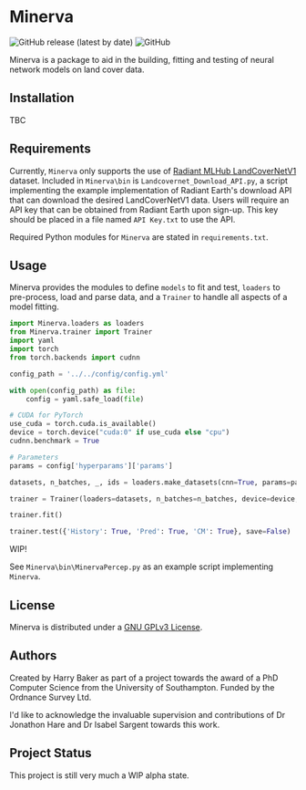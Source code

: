 # Minerva
![GitHub release (latest by date)](https://img.shields.io/github/v/release/Pale-Blue-Dot-97/Minerva) ![GitHub](https://img.shields.io/github/license/Pale-Blue-Dot-97/Minerva)

Minerva is a package to aid in the building, fitting and testing of neural network models on land cover data.
 
## Installation

TBC

## Requirements

Currently, `Minerva` only supports the use of [Radiant MLHub LandCoverNetV1](http://registry.mlhub.earth/10.34911/rdnt.d2ce8i/) 
dataset. Included in `Minerva\bin` is `Landcovernet_Download_API.py`, a script implementing the example implementation 
of Radiant Earth's download API that can download the desired LandCoverNetV1 data. Users will require an API key that 
can be obtained from Radiant Earth upon sign-up. This key should be placed in a file named `API Key.txt` to use the API.

Required Python modules for `Minerva` are stated in `requirements.txt`.

## Usage
Minerva provides the modules to define `models` to fit and test, `loaders` to pre-process, load and parse data, 
and a `Trainer` to handle all aspects of a model fitting.

```python
import Minerva.loaders as loaders
from Minerva.trainer import Trainer
import yaml
import torch
from torch.backends import cudnn

config_path = '../../config/config.yml'

with open(config_path) as file:
    config = yaml.safe_load(file)

# CUDA for PyTorch
use_cuda = torch.cuda.is_available()
device = torch.device("cuda:0" if use_cuda else "cpu")
cudnn.benchmark = True

# Parameters
params = config['hyperparams']['params']

datasets, n_batches, _, ids = loaders.make_datasets(cnn=True, params=params)

trainer = Trainer(loaders=datasets, n_batches=n_batches, device=device, **config)

trainer.fit()

trainer.test({'History': True, 'Pred': True, 'CM': True}, save=False)
```

WIP!

See `Minerva\bin\MinervaPercep.py` as an example script implementing `Minerva`.

## License
Minerva is distributed under a [GNU GPLv3 License](https://choosealicense.com/licenses/gpl-3.0/).

## Authors

Created by Harry Baker as part of a project towards the award of a PhD Computer Science from the 
University of Southampton. Funded by the Ordnance Survey Ltd. 

I'd like to acknowledge the invaluable supervision and contributions of Dr Jonathon Hare and 
Dr Isabel Sargent towards this work.

## Project Status

This project is still very much a WIP alpha state.